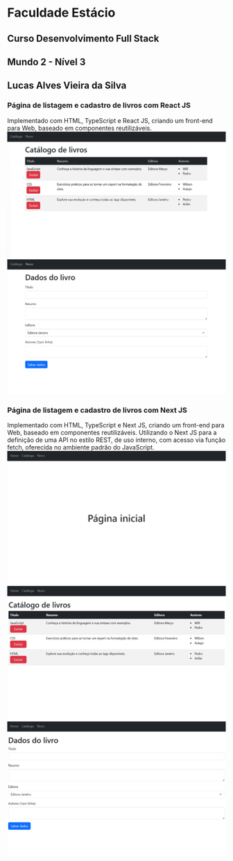# Faculdade Estácio

## Curso Desenvolvimento Full Stack

## Mundo 2 - Nível 3

## Lucas Alves Vieira da Silva

### Página de listagem e cadastro de livros com React JS

Implementado com HTML, TypeScript e React JS, criando um front-end para Web, baseado em componentes reutilizáveis.
![Captura de tela.](capturas_de_tela/Captura_de_tela_React_1.png)
![Captura de tela.](capturas_de_tela/Captura_de_tela_React_2.png)

### Página de listagem e cadastro de livros com Next JS

Implementado com HTML, TypeScript e Next JS, criando um front-end para Web, baseado em componentes reutilizáveis. Utilizando o Next JS para a definição de uma API no estilo REST, de uso interno, com acesso via função fetch, oferecida no ambiente padrão do JavaScript.
![Captura de tela.](capturas_de_tela/Captura_de_tela_Next_1.png)
![Captura de tela.](capturas_de_tela/Captura_de_tela_Next_2.png)
![Captura de tela.](capturas_de_tela/Captura_de_tela_Next_3.png)
